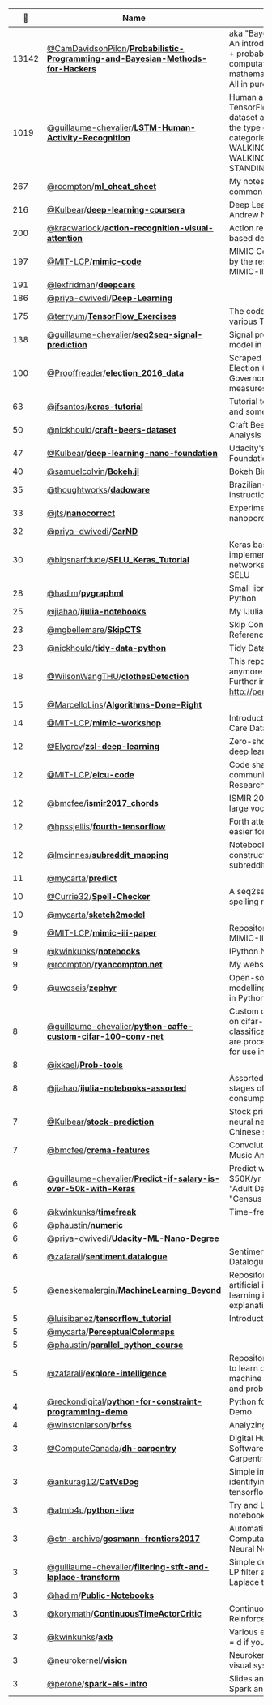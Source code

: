 |:star2: | Name | Description | 🌍|
|---|---|---|---|
|13142|[@CamDavidsonPilon](https://github.com/CamDavidsonPilon)/[**Probabilistic-Programming-and-Bayesian-Methods-for-Hackers**](https://github.com/CamDavidsonPilon/Probabilistic-Programming-and-Bayesian-Methods-for-Hackers)|aka "Bayesian Methods for Hackers": An introduction to Bayesian methods + probabilistic programming with a computation/understanding-first, mathematics-second point of view. All in pure Python ;)  |[:arrow_upper_right:](http://camdavidsonpilon.github.io/Probabilistic-Programming-and-Bayesian-Methods-for-Hackers/)|
|1019|[@guillaume-chevalier](https://github.com/guillaume-chevalier)/[**LSTM-Human-Activity-Recognition**](https://github.com/guillaume-chevalier/LSTM-Human-Activity-Recognition)|Human activity recognition using TensorFlow on smartphone sensors dataset and an LSTM RNN. Classifying the type of movement amongst six categories (WALKING, WALKING_UPSTAIRS, WALKING_DOWNSTAIRS, SITTING, STANDING, LAYING).||
|267|[@rcompton](https://github.com/rcompton)/[**ml_cheat_sheet**](https://github.com/rcompton/ml_cheat_sheet)|My notes and superstitions about common machine learning algorithms||
|216|[@Kulbear](https://github.com/Kulbear)/[**deep-learning-coursera**](https://github.com/Kulbear/deep-learning-coursera)|Deep Learning Specialization by Andrew Ng on Coursera.||
|200|[@kracwarlock](https://github.com/kracwarlock)/[**action-recognition-visual-attention**](https://github.com/kracwarlock/action-recognition-visual-attention)|Action recognition using soft attention based deep recurrent neural networks|[:arrow_upper_right:](http://www.cs.toronto.edu/~shikhar/projects/action-recognition-attention)|
|197|[@MIT-LCP](https://github.com/MIT-LCP)/[**mimic-code**](https://github.com/MIT-LCP/mimic-code)|MIMIC Code Repository: Code shared by the research community for the MIMIC-III database|[:arrow_upper_right:](https://mimic.physionet.org)|
|191|[@lexfridman](https://github.com/lexfridman)/[**deepcars**](https://github.com/lexfridman/deepcars)|||
|186|[@priya-dwivedi](https://github.com/priya-dwivedi)/[**Deep-Learning**](https://github.com/priya-dwivedi/Deep-Learning)|||
|175|[@terryum](https://github.com/terryum)/[**TensorFlow_Exercises**](https://github.com/terryum/TensorFlow_Exercises)|The codes I made while I practiced various TensorFlow examples||
|138|[@guillaume-chevalier](https://github.com/guillaume-chevalier)/[**seq2seq-signal-prediction**](https://github.com/guillaume-chevalier/seq2seq-signal-prediction)|Signal prediction with a seq2seq RNN model in TensorFlow||
|100|[@Prooffreader](https://github.com/Prooffreader)/[**election_2016_data**](https://github.com/Prooffreader/election_2016_data)|Scraped data from the 2016 U.S. Election (President, Senate, House, Governor) and primaries, ballot measures and exit polls||
|63|[@jfsantos](https://github.com/jfsantos)/[**keras-tutorial**](https://github.com/jfsantos/keras-tutorial)|Tutorial teaching the basics of Keras and some deep learning concepts||
|50|[@nickhould](https://github.com/nickhould)/[**craft-beers-dataset**](https://github.com/nickhould/craft-beers-dataset)|Craft Beers & Data Science - Data Analysis of a Craft Beer Dataset|[:arrow_upper_right:](http://www.jeannicholashould.com)|
|47|[@Kulbear](https://github.com/Kulbear)/[**deep-learning-nano-foundation**](https://github.com/Kulbear/deep-learning-nano-foundation)|Udacity's Deep Learning Nano Foundation program.||
|40|[@samuelcolvin](https://github.com/samuelcolvin)/[**Bokeh.jl**](https://github.com/samuelcolvin/Bokeh.jl)|Bokeh Bindings for Julia||
|35|[@thoughtworks](https://github.com/thoughtworks)/[**dadoware**](https://github.com/thoughtworks/dadoware)|Brazilian-Portuguese word list and instructions booklet for Diceware||
|33|[@jts](https://github.com/jts)/[**nanocorrect**](https://github.com/jts/nanocorrect)|Experimental pipeline for correcting nanopore reads||
|32|[@priya-dwivedi](https://github.com/priya-dwivedi)/[**CarND**](https://github.com/priya-dwivedi/CarND)|||
|30|[@bigsnarfdude](https://github.com/bigsnarfdude)/[**SELU_Keras_Tutorial**](https://github.com/bigsnarfdude/SELU_Keras_Tutorial)|Keras based Tutorials and implementations for "Self-normalizing networks" - new activation function SELU||
|28|[@hadim](https://github.com/hadim)/[**pygraphml**](https://github.com/hadim/pygraphml)|Small library to parse GraphML file in Python|[:arrow_upper_right:](http://hadim.github.io/pygraphml/)|
|25|[@jiahao](https://github.com/jiahao)/[**ijulia-notebooks**](https://github.com/jiahao/ijulia-notebooks)|My IJulia notebooks||
|23|[@mgbellemare](https://github.com/mgbellemare)/[**SkipCTS**](https://github.com/mgbellemare/SkipCTS)|Skip Context Tree Switching - Reference Implementation||
|23|[@nickhould](https://github.com/nickhould)/[**tidy-data-python**](https://github.com/nickhould/tidy-data-python)|Tidy Data in Python Jupyter Notebook|[:arrow_upper_right:](http://www.jeannicholashould.com/tidy-data-in-python.html)|
|18|[@WilsonWangTHU](https://github.com/WilsonWangTHU)/[**clothesDetection**](https://github.com/WilsonWangTHU/clothesDetection)|This repository is not updated anymore due to its confidentiality. Further information please contact http://personal.ie.cuhk.edu.hk/~lz013/|[:arrow_upper_right:](http://personal.ie.cuhk.edu.hk/~lz013/)|
|15|[@MarcelloLins](https://github.com/MarcelloLins)/[**Algorithms-Done-Right**](https://github.com/MarcelloLins/Algorithms-Done-Right)|||
|14|[@MIT-LCP](https://github.com/MIT-LCP)/[**mimic-workshop**](https://github.com/MIT-LCP/mimic-workshop)|Introduction to MIMIC-III, the Critical Care Database||
|12|[@Elyorcv](https://github.com/Elyorcv)/[**zsl-deep-learning**](https://github.com/Elyorcv/zsl-deep-learning)|Zero-shot learning experiments by deep learning.||
|12|[@MIT-LCP](https://github.com/MIT-LCP)/[**eicu-code**](https://github.com/MIT-LCP/eicu-code)|Code shared by the research community for the eICU Collaborative Research Database |[:arrow_upper_right:](http://eicu-crd.mit.edu/)|
|12|[@bmcfee](https://github.com/bmcfee)/[**ismir2017_chords**](https://github.com/bmcfee/ismir2017_chords)|ISMIR 2017: structured training for large vocab chord recognition||
|12|[@hpssjellis](https://github.com/hpssjellis)/[**fourth-tensorflow**](https://github.com/hpssjellis/fourth-tensorflow)|Forth attempt at making tensorflow easier for windows users||
|12|[@lmcinnes](https://github.com/lmcinnes)/[**subreddit_mapping**](https://github.com/lmcinnes/subreddit_mapping)|Notebooks and data associated to constructing and exploring a map of subreddits.||
|11|[@mycarta](https://github.com/mycarta)/[**predict**](https://github.com/mycarta/predict)|||
|10|[@Currie32](https://github.com/Currie32)/[**Spell-Checker**](https://github.com/Currie32/Spell-Checker)|A seq2seq model that can correct spelling mistakes.||
|10|[@mycarta](https://github.com/mycarta)/[**sketch2model**](https://github.com/mycarta/sketch2model)||[:arrow_upper_right:](http://sketch2model.com/)|
|9|[@MIT-LCP](https://github.com/MIT-LCP)/[**mimic-iii-paper**](https://github.com/MIT-LCP/mimic-iii-paper)|Repository for the paper describing MIMIC-III|[:arrow_upper_right:](http://www.nature.com/articles/sdata201635)|
|9|[@kwinkunks](https://github.com/kwinkunks)/[**notebooks**](https://github.com/kwinkunks/notebooks)|IPython Notebooks||
|9|[@rcompton](https://github.com/rcompton)/[**ryancompton.net**](https://github.com/rcompton/ryancompton.net)|My website, done in Jekyll||
|9|[@uwoseis](https://github.com/uwoseis)/[**zephyr**](https://github.com/uwoseis/zephyr)|Open-source seismic waveform modelling and inversion code written in Python|[:arrow_upper_right:](https://zephyr.space)|
|8|[@guillaume-chevalier](https://github.com/guillaume-chevalier)/[**python-caffe-custom-cifar-100-conv-net**](https://github.com/guillaume-chevalier/python-caffe-custom-cifar-100-conv-net)|Custom convolutional neural network on cifar-100 dataset for image classification. Images and their labels are processed to HDF5 data format for use in Caffe. ||
|8|[@ixkael](https://github.com/ixkael)/[**Prob-tools**](https://github.com/ixkael/Prob-tools)|||
|8|[@jiahao](https://github.com/jiahao)/[**ijulia-notebooks-assorted**](https://github.com/jiahao/ijulia-notebooks-assorted)|Assorted IJulia notebooks in various stages of usefulness for public consumption.||
|7|[@Kulbear](https://github.com/Kulbear)/[**stock-prediction**](https://github.com/Kulbear/stock-prediction)|Stock price prediction with recurrent neural network. The data is from the Chinese stock.||
|7|[@bmcfee](https://github.com/bmcfee)/[**crema-features**](https://github.com/bmcfee/crema-features)|Convolutional REpresenations for Music Analysis||
|6|[@guillaume-chevalier](https://github.com/guillaume-chevalier)/[**Predict-if-salary-is-over-50k-with-Keras**](https://github.com/guillaume-chevalier/Predict-if-salary-is-over-50k-with-Keras)|Predict whether income exceeds $50K/yr based on census data of the "Adult Dataset". Also known as "Census Income" dataset.||
|6|[@kwinkunks](https://github.com/kwinkunks)/[**timefreak**](https://github.com/kwinkunks/timefreak)|Time-frequency decomposition||
|6|[@phaustin](https://github.com/phaustin)/[**numeric**](https://github.com/phaustin/numeric)|||
|6|[@priya-dwivedi](https://github.com/priya-dwivedi)/[**Udacity-ML-Nano-Degree**](https://github.com/priya-dwivedi/Udacity-ML-Nano-Degree)|||
|6|[@zafarali](https://github.com/zafarali)/[**sentiment.datalogue**](https://github.com/zafarali/sentiment.datalogue)|Sentiment analysis challenge for Datalogue recruiting|[:arrow_upper_right:](https://datalogue.github.io/recruiting/)|
|5|[@eneskemalergin](https://github.com/eneskemalergin)/[**MachineLearning_Beyond**](https://github.com/eneskemalergin/MachineLearning_Beyond)|Repository to store machine learning, artificial intelligence, and deep learning implementations with explanations||
|5|[@luisibanez](https://github.com/luisibanez)/[**tensorflow_tutorial**](https://github.com/luisibanez/tensorflow_tutorial)|Introduction Tutorial to TensorFlow||
|5|[@mycarta](https://github.com/mycarta)/[**PerceptualColormaps**](https://github.com/mycarta/PerceptualColormaps)|||
|5|[@phaustin](https://github.com/phaustin)/[**parallel_python_course**](https://github.com/phaustin/parallel_python_course)|||
|5|[@zafarali](https://github.com/zafarali)/[**explore-intelligence**](https://github.com/zafarali/explore-intelligence)|Repository for all code and notes used to learn data analysis, visualisation, machine learning, artificial intelligence and probability and statistics||
|4|[@reckondigital](https://github.com/reckondigital)/[**python-for-constraint-programming-demo**](https://github.com/reckondigital/python-for-constraint-programming-demo)|Python for Contraint Programming Demo|[:arrow_upper_right:](https://reckondigital.com/python-for-constraint-programming/)|
|4|[@winstonlarson](https://github.com/winstonlarson)/[**brfss**](https://github.com/winstonlarson/brfss)|Analyzing health data from the CDC||
|3|[@ComputeCanada](https://github.com/ComputeCanada)/[**dh-carpentry**](https://github.com/ComputeCanada/dh-carpentry)|Digital Humanities Content for Software Carpentry and Data Carpentry courses||
|3|[@ankurag12](https://github.com/ankurag12)/[**CatVsDog**](https://github.com/ankurag12/CatVsDog)|Simple image classification code for identifying cats and dogs using tensorflow||
|3|[@atmb4u](https://github.com/atmb4u)/[**python-live**](https://github.com/atmb4u/python-live)|Try and Learn python live with ipython notebook tutorials for each section||
|3|[@ctn-archive](https://github.com/ctn-archive)/[**gosmann-frontiers2017**](https://github.com/ctn-archive/gosmann-frontiers2017)|Automatic Optimization of the Computation Graph in the Nengo Neural Network Simulator||
|3|[@guillaume-chevalier](https://github.com/guillaume-chevalier)/[**filtering-stft-and-laplace-transform**](https://github.com/guillaume-chevalier/filtering-stft-and-laplace-transform)|Simple demo of filtering signal with an LP filter and plotting its STFT and Laplace transform, in Python. ||
|3|[@hadim](https://github.com/hadim)/[**Public-Notebooks**](https://github.com/hadim/Public-Notebooks)|||
|3|[@korymath](https://github.com/korymath)/[**ContinuousTimeActorCritic**](https://github.com/korymath/ContinuousTimeActorCritic)|Continuous Time Natural Actor Critic Reinforcement Learning||
|3|[@kwinkunks](https://github.com/kwinkunks)/[**axb**](https://github.com/kwinkunks/axb)|Various expressions of Ax = b, or Gm = d if you prefer||
|3|[@neurokernel](https://github.com/neurokernel)/[**vision**](https://github.com/neurokernel/vision)|Neurokernel model of fruit fly early visual system||
|3|[@perone](https://github.com/perone)/[**spark-als-intro**](https://github.com/perone/spark-als-intro)|Slides and material from the Intro to Spark and ALS tutorial||

